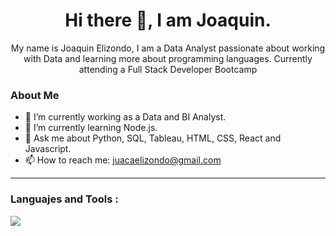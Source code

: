 
<div>
    <h1 align="center">Hi there 👋, I am Joaquin.</h1>
    <p align="center">My name is Joaquin Elizondo, I am a Data Analyst passionate about working with Data and learning more about programming languages.
        Currently attending a Full Stack Developer Bootcamp </p>




### About Me


- 🔭 I’m currently working as a Data and BI Analyst.
- 🌱 I’m currently learning Node.js.
- 💬 Ask me about Python, SQL, Tableau, HTML, CSS, React and Javascript.
- 📫 How to reach me: juacaelizondo@gmail.com

---

### Languajes and Tools :

<img src="https://icons8.com/icon/20909/html-5">

